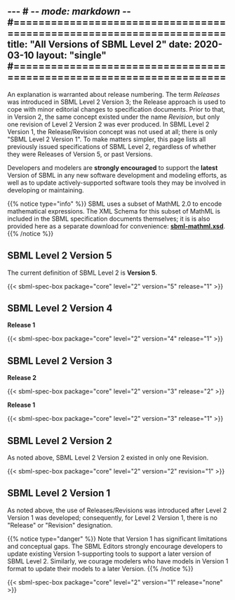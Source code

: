 --- # -*- mode: markdown -*-
#=====================================================================
title: "All Versions of SBML Level 2"
date: 2020-03-10
layout: "single"
#=====================================================================
---

An explanation is warranted about release numbering. The term _Releases_ was introduced in SBML Level&nbsp;2 Version&nbsp;3; the Release approach is used to cope with minor editorial changes to specification documents. Prior to that, in Version&nbsp;2, the same concept existed under the name _Revision_, but only one revision of Level&nbsp;2 Version&nbsp;2 was ever produced. In SBML Level&nbsp;2 Version&nbsp;1, the Release/Revision concept was not used at all; there is only "SBML Level&nbsp;2 Version&nbsp;1". To make matters simpler, this page lists all previously issued specifications of SBML Level&nbsp;2, regardless of whether they were Releases of Version&nbsp;5, or past Versions.

Developers and modelers are **strongly encouraged** to support the **latest** Version of SBML in any new software development and modeling efforts, as well as to update actively-supported software tools they may be involved in developing or maintaining.

{{% notice type="info" %}}
SBML uses a subset of MathML 2.0 to encode mathematical expressions. The XML Schema for this subset of MathML is included in the SBML specification documents themselves; it is is also provided here as a separate download for convenience: [<i class="file-download fa-file-download fas fa-1x"></i> **sbml-mathml.xsd**](/documents/specifications/sbml-level-2/sbml-mathml.xsd).
{{% /notice %}}


## SBML Level 2 Version 5

The current definition of SBML Level 2 is **Version 5**.

{{< sbml-spec-box package="core" level="2" version="5" release="1" >}}


## SBML Level 2 Version 4

**Release 1**

{{< sbml-spec-box package="core" level="2" version="4" release="1" >}}


## SBML Level 2 Version 3

**Release 2**

{{< sbml-spec-box package="core" level="2" version="3" release="2" >}}

**Release 1**

{{< sbml-spec-box package="core" level="2" version="3" release="1" >}}


## SBML Level 2 Version 2

As noted above, SBML Level 2 Version 2 existed in only one Revision.

{{< sbml-spec-box package="core" level="2" version="2" revision="1" >}}



## SBML Level 2 Version 1

As noted above, the use of Releases/Revisions was introduced after Level 2 Version 1 was developed; consequently, for Level&nbsp;2 Version&nbsp;1, there is no "Release" or "Revision" designation.

{{% notice type="danger" %}}
Note that Version 1 has significant limitations and conceptual gaps. The SBML Editors strongly encourage developers to update existing Version 1-supporting tools to support a later version of SBML Level 2. Similarly, we courage modelers who have models in Version 1 format to update their models to a later Version.
{{% /notice %}}

{{< sbml-spec-box package="core" level="2" version="1" release="none" >}}
